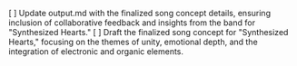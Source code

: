 [ ] Update output.md with the finalized song concept details, ensuring inclusion of collaborative feedback and insights from the band for "Synthesized Hearts."
[ ] Draft the finalized song concept for "Synthesized Hearts," focusing on the themes of unity, emotional depth, and the integration of electronic and organic elements.